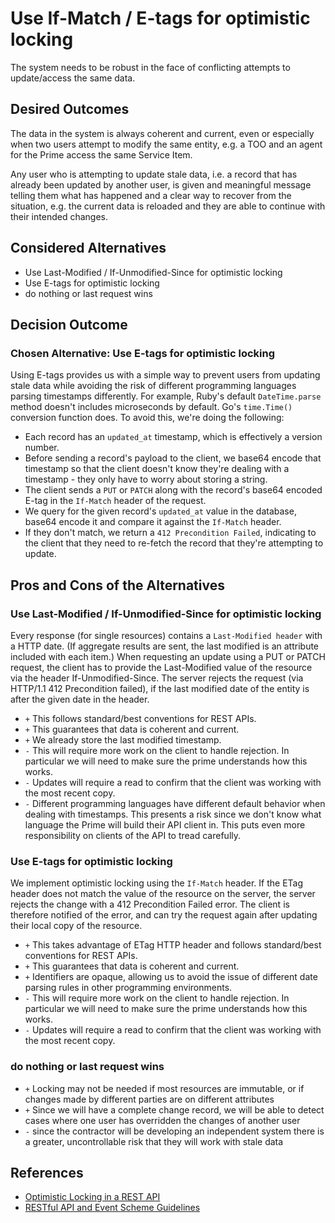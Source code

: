 # Use If-Match / E-tags for optimistic locking

The system needs to be robust in the face of conflicting attempts to update/access the same data.

## Desired Outcomes

The data in the system is always coherent and current, even or especially when two users attempt to modify the same entity, e.g. a TOO and an agent for the Prime access the same Service Item.

Any user who is attempting to update stale data, i.e. a record that has already been updated by another user, is given and meaningful message telling them what has happened and a clear way to recover from the situation, e.g. the current data is reloaded and they are able to continue with their intended changes.

## Considered Alternatives

- Use Last-Modified / If-Unmodified-Since for optimistic locking
- Use E-tags for optimistic locking
- do nothing or last request wins

## Decision Outcome

### Chosen Alternative: Use E-tags for optimistic locking

Using E-tags provides us with a simple way to prevent users from updating stale data while avoiding the risk of different programming languages parsing timestamps differently. For example, Ruby's default `DateTime.parse` method doesn't includes microseconds by default. Go's `time.Time()` conversion function does. To avoid this, we're doing the following:

- Each record has an `updated_at` timestamp, which is effectively a version number.
- Before sending a record's payload to the client, we base64 encode that timestamp so that the client doesn't know they're dealing with a timestamp - they only have to worry about storing a string.
- The client sends a `PUT` or `PATCH` along with the record's base64 encoded E-tag in the `If-Match` header of the request.
- We query for the given record's `updated_at` value in the database, base64 encode it and compare it against the `If-Match` header.
- If they don't match, we return a `412 Precondition Failed`, indicating to the client that they need to re-fetch the record that they're attempting to update.

## Pros and Cons of the Alternatives

### Use Last-Modified / If-Unmodified-Since for optimistic locking

Every response (for single resources) contains a `Last-Modified header` with a HTTP date. (If aggregate results are sent, the last modified is an attribute included with each item.) When requesting an update using a PUT or PATCH request, the client has to provide the Last-Modified value of the resource via the header If-Unmodified-Since. The server rejects the request (via HTTP/1.1 412 Precondition failed), if the last modified date of the entity is after the given date in the header.

- `+` This follows standard/best conventions for REST APIs.
- `+` This guarantees that data is coherent and current.
- `+` We already store the last modified timestamp.
- `-` This will require more work on the client to handle rejection. In particular we will need to make sure the prime understands how this works.
- `-` Updates will require a read to confirm that the client was working with the most recent copy.
- `-` Different programming languages have different default behavior when dealing with timestamps. This presents a risk since we don't know what language the Prime will build their API client in. This puts even more responsibility on clients of the API to tread carefully.

### Use E-tags for optimistic locking

We implement optimistic locking using the `If-Match` header. If the ETag header does not match the value of the resource on the server, the server rejects the change with a 412 Precondition Failed error. The client is therefore notified of the error, and can try the request again after updating their local copy of the resource.

- `+` This takes advantage of ETag HTTP header and follows standard/best conventions for REST APIs.
- `+` This guarantees that data is coherent and current.
- `+` Identifiers are opaque, allowing us to avoid the issue of different date parsing rules in other programming environments.
- `-` This will require more work on the client to handle rejection. In particular we will need to make sure the prime understands how this works.
- `-` Updates will require a read to confirm that the client was working with the most recent copy.


### do nothing or last request wins

- `+` Locking may not be needed if most resources are immutable, or if changes made by different parties are on different attributes
- `+` Since we will have a complete change record, we will be able to detect cases where one user has overridden the changes of another user
- `-` since the contractor will be developing an independent system there is a greater, uncontrollable risk that they will work with stale data

## References

- [Optimistic Locking in a REST API](https://sookocheff.com/post/api/optimistic-locking-in-a-rest-api/)
- [RESTful API and Event Scheme Guidelines](https://opensource.zalando.com/restful-api-guidelines/index.html#optimistic-locking)
